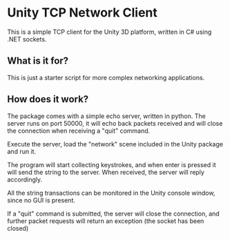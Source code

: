 Unity TCP Network Client
========================

This is a simple TCP client for the Unity 3D platform, written in C# using .NET sockets.

What is it for?
---------------

This is just a starter script for more complex networking applications.

How does it work?
-----------------

The package comes with a simple echo server, written in python.
The server runs on port 50000, it will echo back packets received and will close the connection when receiving a "quit" command.

Execute the server, load the "network" scene included in the Unity package and run it.

The program will start collecting keystrokes, and when enter is pressed it will send the string to the server.
When received, the server will reply accordingly.

All the string transactions can be monitored in the Unity console window, since no GUI is present.

If a "quit" command is submitted, the server will close the connection, and further packet requests will return an exception (the socket has been closed)

